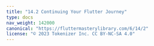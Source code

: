 ```yaml
---
title: "14.2 Continuing Your Flutter Journey"
type: docs
nav_weight: 142000
canonical: "https://fluttermasterylibrary.com/6/14/2"
license: "© 2023 Tokenizer Inc. CC BY-NC-SA 4.0"
---
```

